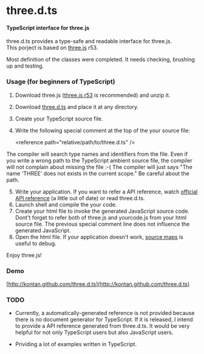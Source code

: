 three.d.ts
====
#### TypeScript interface for three.js ####

three.d.ts provides a type-safe and readable interface for three.js.   
This porject is based on [three.js](http://mrdoob.github.com/three.js/) r53.

Most definition of the classes were completed. It needs checking, brushing up and testing.

### Usage (for beginners of TypeScript)

1. Download three.js ([three.js r53](https://github.com/mrdoob/three.js/archive/r53.zip) is recommended) and unzip it.
2. Download [three.d.ts](https://github.com/kontan/three.d.ts/raw/master/three.d.ts) and place it at any directory.
3. Create your TypeScript source file. 
4. Write the following special comment at the top of the your source file:

     &lt;reference path="relative/path/to/three.d.ts" /&gt;

 The compiler will search type names and identifiers from the file. 
 Even if you write a wrong path to the TypeScript ambient source file, the compiler will not complain about missing the file :-( 
 The compiler will just says "The name 'THREE' does not exists in the current scope." 
 Be careful about the path.


5. Write your application. If you want to refer a API reference, watch [official API reference](http://mrdoob.github.com/three.js/docs/53/) (a little out of date) or read three.d.ts. 
5. Launch shell and compile the your code.
6. Create your html file to invoke the generated JavaScript source code. Dont't forget to refer both of three.js and yourcode.js from your html source file. The previous special comment line does not influence the generated JavaScript. 
6. Open the html file. If your application doesn't work, [source maps](http://www.html5rocks.com/en/tutorials/developertools/sourcemaps/) is useful to debug.  

Enjoy three.js!

### Demo

[http://kontan.github.com/three.d.ts](http://kontan.github.com/three.d.ts)

### TODO

*  Currently, a automatically-generated reference is not provided because there is no document generator for TypeScript. If it is released, I intend to provide a API reference generated from three.d.ts. It would be very helpful for not only TypeScript users but also JavaScript users.

* Prividing a lot of examples written in TypeScript. 